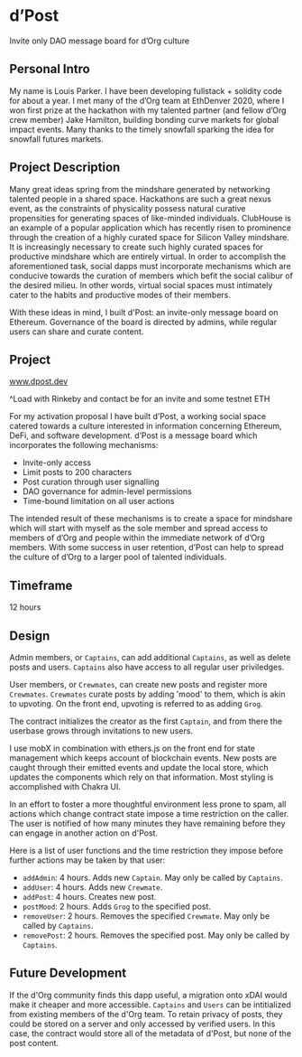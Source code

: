 # d’Post

Invite only DAO message board for d’Org culture

## Personal Intro

My name is Louis Parker. I have been developing fullstack + solidity code for about a year. I met many of the d’Org team at EthDenver 2020, where I won first prize at the hackathon with my talented partner (and fellow d’Org crew member) Jake Hamilton, building bonding curve markets for global impact events. Many thanks to the timely snowfall sparking the idea for snowfall futures markets.

## Project Description

Many great ideas spring from the mindshare generated by networking talented people in a shared space. Hackathons are such a great nexus event, as the constraints of physicality possess natural curative propensities for generating spaces of like-minded individuals. ClubHouse is an example of a popular application which has recently risen to prominence through the creation of a highly curated space for Silicon Valley mindshare. It is increasingly necessary to create such highly curated spaces for productive mindshare which are entirely virtual. In order to accomplish the aforementioned task, social dapps must incorporate mechanisms which are conducive towards the curation of members which befit the social calibur of the desired milieu. In other words, virtual social spaces must intimately cater to the habits and productive modes of their members.

With these ideas in mind, I built d'Post: an invite-only message board on Ethereum. Governance of the board is directed by admins, while regular users can share and curate content. 

## Project

www.dpost.dev

^Load with Rinkeby and contact be for an invite and some testnet ETH

For my activation proposal I have built d’Post, a working social space catered towards a culture interested in information concerning Ethereum, DeFi, and software development. d’Post is a message board which incorporates the following mechanisms:
* Invite-only access 
* Limit posts to 200 characters
* Post curation through user signalling
* DAO governance for admin-level permissions
* Time-bound limitation on all user actions

The intended result of these mechanisms is to create a space for mindshare which will start with myself as the sole member and spread access to members of d’Org and people within the immediate network of d’Org members. With some success in user retention, d’Post can help to spread the culture of d’Org to a larger pool of talented individuals. 

## Timeframe

12 hours

## Design

Admin members, or `Captains`, can add additional `Captains`, as well as delete posts and users. `Captains` also have access to all regular user priviledges. 

User members, or `Crewmates`, can create new posts and register more `Crewmates`. `Crewmates` curate posts by adding 'mood' to them, which is akin to upvoting. On the front end, upvoting is referred to as adding `Grog`. 

The contract initializes the creator as the first `Captain`, and from there the userbase grows through invitations to new users.

I use mobX in combination with ethers.js on the front end for state management which keeps account of blockchain events. New posts are caught through their emitted events and update the local store, which updates the components which rely on that information. Most styling is accomplished with Chakra UI.

In an effort to foster a more thoughtful environment less prone to spam, all actions which change contract state impose a time restriction on the caller. The user is notified of how many minutes they have remaining before they can engage in another action on d'Post.

Here is a list of user functions and the time restriction they impose before further actions may be taken by that user:
* `addAdmin`: 4 hours. Adds new `Captain`. May only be called by `Captains`.
* `addUser`: 4 hours. Adds new `Crewmate`.
* `addPost`: 4 hours. Creates new post.
* `postMood`: 2 hours. Adds `Grog` to the specified post.
* `removeUser`: 2 hours. Removes the specified `Crewmate`. May only be called by `Captains`.
* `removePost`: 2 hours. Removes the specified post. May only be called by `Captains`.

## Future Development

If the d'Org community finds this dapp useful, a migration onto xDAI would make it cheaper and more accessible. `Captains` and `Users` can be intitialized from existing members of the d'Org team. To retain privacy of posts, they could be stored on a server and only accessed by verified users. In this case, the contract would store all of the metadata of d'Post, but none of the post content.
